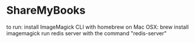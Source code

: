 # ShareMyBooks

to run:
install ImageMagick CLI with homebrew on Mac OSX: brew install imagemagick
run redis server with the command "redis-server"